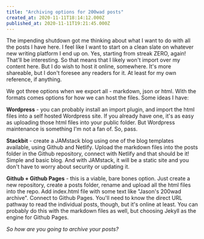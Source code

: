 ```yaml
---
title: "Archiving options for 200wad posts"
created_at: 2020-11-11T18:14:12.000Z
published_at: 2020-11-11T19:21:45.000Z
---
```

The impending shutdown got me thinking about what I want to do with all the posts I have here. I feel like I want to start on a clean slate on whatever new writing platform I end up on. Yes, starting from streak ZERO, again! That'll be interesting. So that means that I likely won't import over my content here. But I do wish to host it online, somewhere. It's more shareable, but I don't foresee any readers for it. At least for my own reference, if anything. 

We got three options when we export all - markdown, json or html. With the formats comes options for how we can host the files. Some ideas I have:

**Wordpress** - you can probably install an import plugin, and import the html files into a self hosted Wordpress site. If you already have one, it's as easy as uploading those html files into your public folder. But Wordpress maintenance is something I'm not a fan of. So, pass.

**Stackbit** - create a JAMstack blog using one of the blog templates available, using Github and Netlify. Upload the markdown files into the posts folder in the Github repository, connect with Netlify and that should be it! Simple and basic blog. And with JAMstack, it will be a static site and you don't have to worry about security or updating it.

**Github + Github Pages** - this is a viable, bare bones option. Just create a new repository, create a posts folder, rename and upload all the html files into the repo. Add index.html file with some text like "Jason's 200wad archive". Connect to Github Pages. You'll need to know the direct URL pathway to read the individual posts, though, but it's online at least. You can probably do this with the markdown files as well, but choosing Jekyll as the engine for Github Pages.

_So how are you going to archive your posts?_
